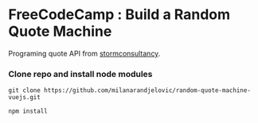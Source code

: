 # FreeCodeCamp : Build a Random Quote Machine

Programing quote API from [stormconsultancy](http://quotes.stormconsultancy.co.uk/api).

### Clone repo and install node modules
 
`git clone https://github.com/milanarandjelovic/random-quote-machine-vuejs.git`

`npm install`